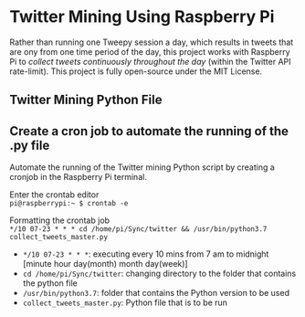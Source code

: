# Twitter Mining Using Raspberry Pi
Rather than running one Tweepy session a day, which results in tweets that are ony from one time period of the day, this project works with Raspberry Pi to _collect tweets continuously throughout the day_ (within the Twitter API rate-limit). This project is fully open-source under the MIT License.

## Twitter Mining Python File

## Create a cron job to automate the running of the .py file ##
Automate the running of the Twitter mining Python script by creating a cronjob in the Raspberry Pi terminal.  

Enter the crontab editor  
`pi@raspberrypi:~ $ crontab -e`
 
Formatting the crontab job  
`*/10 07-23 * * * cd /home/pi/Sync/twitter && /usr/bin/python3.7 collect_tweets_master.py`  
* `*/10 07-23 * * *`: executing every 10 mins from 7 am to midnight [minute hour day(month) month day(week)]
* `cd /home/pi/Sync/twitter`: changing directory to the folder that contains the python file
* `/usr/bin/python3.7`: folder that contains the Python version to be used
* `collect_tweets_master.py`: Python file that is to be run
